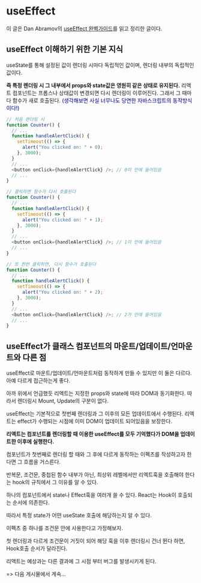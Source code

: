 # useEffect

이 글은 Dan Abramov의 [useEffect 완벽가이드](https://overreacted.io/ko/a-complete-guide-to-useeffect/)를 읽고 정리한 글이다.

## useEffect 이해하기 위한 기본 지식

useState를 통해 설정된 값이 렌더링 시마다 독립적인 값이며, 렌더링 내부의 독립적인 값이다.

**즉 특정 렌더링 시 그 내부에서 props와 state값은 영원히 같은 상태로 유지된다.** 리액트 컴포넌트는 프롭스나 상태값이 변경되면 다시 렌더링이 이루어진다. 그래서 그 때마다 함수가 새로 호출된다. <span style="color:navy">(생각해보면 사실 너무나도 당연한 자바스크립트의 동작방식이다!)</span>

```javascript
// 처음 랜더링 시
function Counter() {
  // ...
  function handleAlertClick() {
    setTimeout(() => {
      alert("You clicked on: " + 0);
    }, 3000);
  }
  // ...
  <button onClick={handleAlertClick} />; // 0이 안에 들어있음
  // ...
}

// 클릭하면 함수가 다시 호출된다
function Counter() {
  // ...
  function handleAlertClick() {
    setTimeout(() => {
      alert("You clicked on: " + 1);
    }, 3000);
  }
  // ...
  <button onClick={handleAlertClick} />; // 1이 안에 들어있음
  // ...
}

// 또 한번 클릭하면, 다시 함수가 호출된다
function Counter() {
  // ...
  function handleAlertClick() {
    setTimeout(() => {
      alert("You clicked on: " + 2);
    }, 3000);
  }
  // ...
  <button onClick={handleAlertClick} />; // 2가 안에 들어있음
  // ...
}
```

## useEffect가 클래스 컴포넌트의 마운트/업데이트/언마운트와 다른 점

useEffect로 마운트/업데이트/언마운트처럼 동작하게 만들 수 있지만 이 둘은 다르다. 아예 다르게 접근하는게 좋다.

아까 위에서 언급했듯 리엑트는 지정한 props와 state에 따라 DOM과 동기화한다. 따라서 렌더링시 Mount, Update의 구분이 없다.

useEffect는 기본적으로 첫번째 렌더링과 그 이후의 모든 업데이트에서 수행된다. 리엑트는 effect가 수행되는 시점에 이미 DOM이 업데이트 되어있음을 보장한다.

**리액트는 컴포넌트를 렌더링할 때 이용한 useEffect를 모두 기억했다가 DOM을 업데이트한 이후에 실행한다.**

컴포넌트가 첫번째로 렌더링 할 때와 그 후에 다르게 동작하는 이펙츠를 작성하고자 한다면 그 흐름을 거스른다.

반복문, 조건문, 중첩된 함수 내부가 아닌, 최상위 레벨에서만 리엑트훅을 호출해야 한다는 hook의 규칙에서 그 이유를 알 수 있다.

하나의 컴포넌트에서 state나 Effect훅을 여러개 쓸 수 있다. React는 Hook이 호출되는 순서에 의존한다.

따라서 특정 state가 어떤 useState 호출에 해당하는지 알 수 있다.

이펙츠 중 하나를 조건문 안에 사용한다고 가정해보자.

첫 렌더링과 다르게 조건문이 거짓이 되어 해당 훅을 이후 렌더링시 건너 뛴다 하면, Hook호출 순서가 달라진다.

리액트는 예상과는 다른 결과에 그 시점 부터 버그를 발생시키게 된다.

=> 다음 게시물에서 계속...
